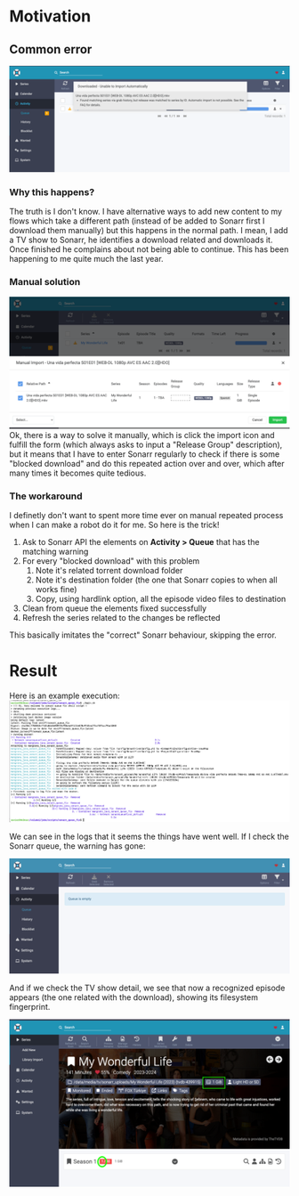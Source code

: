 # Motivation
## Common error
![image](misc/cause.png)
### Why this happens?
The truth is I don't know. 
I have alternative ways to add new content to my flows which take a different path (instead of be added to Sonarr first I download them manually) but this happens in the normal path. I mean, I add a TV show to Sonarr, he identifies a download related and downloads it. Once finished he complains about not being able to continue.
This has been happening to me quite much the last year.
### Manual solution
![image](misc/manual_solution.png)
Ok, there is a way to solve it manually, which is click the import icon and fulfill the form (which always asks to input a "Release Group" description), but it means that I have to enter Sonarr regularly to check if there is some "blocked download" and do this repeated action over and over, which after many times it becomes quite tedious.
### The workaround
I definetly don't want to spent more time ever on manual repeated process when I can make a robot do it for me.
So here is the trick! 
1. Ask to Sonarr API the elements on **Activity > Queue** that has the matching warning
2. For every "blocked download" with this problem
   1. Note it's related torrent download folder
   2. Note it's destination folder (the one that Sonarr copies to when all works fine)
   3. Copy, using hardlink option, all the episode video files to destination
3. Clean from queue the elements fixed successfully
4. Refresh the series related to the changes be reflected

This basically imitates the "correct" Sonarr behaviour, skipping the error.
# Result
Here is an example execution:
![image](misc/run.png)

We can see in the logs that it seems the things have went well.
If I check the Sonarr queue, the warning has gone:

![image](misc/sonarAfter.png)

And if we check the TV show detail, we see that now a recognized episode appears (the one related with the download), showing its filesystem fingerprint.

![image](misc/episode.png)